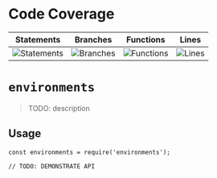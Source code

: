 # Code Coverage
| Statements                  | Branches                | Functions                 | Lines             |
| --------------------------- | ----------------------- | ------------------------- | ----------------- |
| ![Statements](https://img.shields.io/badge/statements-82.57%25-yellow.svg?style=flat) | ![Branches](https://img.shields.io/badge/branches-75.1%25-red.svg?style=flat) | ![Functions](https://img.shields.io/badge/functions-84.21%25-yellow.svg?style=flat) | ![Lines](https://img.shields.io/badge/lines-82.48%25-yellow.svg?style=flat) |
# `environments`

> TODO: description

## Usage

```
const environments = require('environments');

// TODO: DEMONSTRATE API
```